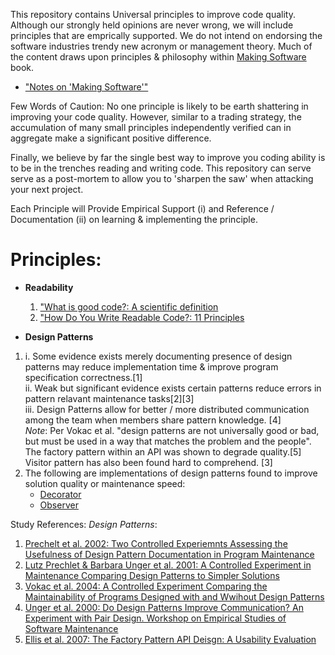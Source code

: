 This repository contains Universal principles to improve code quality.  Although our 
strongly held opinions are never wrong, we will include principles that are emprically supported.
We do not intend on endorsing the software industries trendy new acronym or management theory. 
Much of the content draws upon principles & philosophy within [Making Software](http://shop.oreilly.com/product/9780596808303.do) book.
  * ["Notes on 'Making Software'"](http://peterhurford.tumblr.com/post/143408649351/notes-on-making-software-what-really-works-and)


Few Words of Caution:
No one principle is likely to be earth shattering in improving your code quality. However, similar to a trading strategy,
the accumulation of many small principles independently verified can in 
aggregate make a significant positive difference. 

Finally, we believe by far the single best way to improve you coding ability is to be in the trenches 
reading and writing code. This repository can serve serve as a post-mortem to allow
you to 'sharpen the saw' when attacking your next project.

Each Principle will Provide Empirical Support (i) and Reference / Documentation (ii) on learning & implementing the principle. 
# Principles:
  
- **Readability**
  1. ["What is good code?: A scientific definition](http://engineering.intenthq.com/2015/03/what-is-good-code-a-scientific-definition/) 
  2. ["How Do You Write Readable Code?: 11 Principles](https://gist.github.com/peterhurford/3ad9f48071bd2665a8af) 


- **Design Patterns**
 1. i.  Some evidence exists merely documenting presence of design patterns may reduce implementation time & improve program specification correctness.[1]   
     ii. Weak but significant evidence exists certain patterns reduce errors in pattern relavant maintenance tasks[2][3]     
     iii. Design Patterns allow for better / more distributed communication among the team when members share pattern knowledge. [4]     
     *Note*: Per Vokac et al. "design patterns are not universally good or bad, but must be used in a way that
                               matches the problem and the people". The factory pattern within an API was shown to degrade quality.[5] Visitor pattern has also been found hard to comprehend. [3]
 2. The following are implementations of design patterns found to improve solution quality or maintenance speed: 
       * [Decorator](https://github.com/faif/python-patterns/blob/master/decorator.py)
       * [Observer](https://github.com/faif/python-patterns/blob/master/observer.py) 

Study References:
   *Design Patterns*:
   1. [Prechelt et al. 2002: Two Controlled Experiemnts Assessing the Usefulness of Design Pattern Documentation in Program Maintenance](http://dl.acm.org/citation.cfm?id=570532)  
   2. [Lutz Prechlet & Barbara Unger et al. 2001: A Controlled Experiment in Maintenance Comparing Design Patterns to Simpler Solutions](http://www.ptidej.net/courses/log6306/fall12/readingnotes/2/Prechelt%20-%20A%20controlled%20experiment%20in%20maintenance.%20comparing%20design%20patterns%20to%20simpler%20solutio.pdf)
   3. [Vokac et al. 2004: A Controlled Experiment Comparing the Maintainability of Programs Designed with and Wwihout Design Patterns](https://www.nr.no/~aldrin/artikler/DesignPatternsEmpiricalSoftwareEngineering.pdf)
   4. [Unger et al. 2000: Do Design Patterns Improve Communication? An Experiment with Pair Design. Workshop on Empirical Studies of Software Maintenance](http://citeseerx.ist.psu.edu/viewdoc/download;jsessionid=6BCE30334106F3C5CD15BC8E033EE7DF?doi=10.1.1.258.7373&rep=rep1&type=pdf)
   5. [Ellis et al. 2007: The Factory Pattern API Deisgn: A Usability Evaluation](https://www.cs.cmu.edu/~NatProg/papers/Ellis2007FactoryUsability.pdf)
